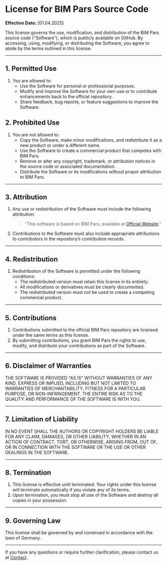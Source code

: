 # License for BIM Pars Source Code

**Effective Date:** [01.04.2025]

This license governs the use, modification, and distribution of the BIM Pars source code ("Software"), which is publicly available on GitHub. By accessing, using, modifying, or distributing the Software, you agree to abide by the terms outlined in this license.

---

## 1. **Permitted Use**
1. You are allowed to:
   - Use the Software for personal or professional purposes.
   - Modify and improve the Software for your own use or to contribute enhancements back to the official repository.
   - Share feedback, bug reports, or feature suggestions to improve the Software.

## 2. **Prohibited Use**
1. You are not allowed to:
   - Copy the Software, make minor modifications, and redistribute it as a new product or under a different name.
   - Use the Software to create a commercial product that competes with BIM Pars.
   - Remove or alter any copyright, trademark, or attribution notices in the source code or associated documentation.
   - Distribute the Software or its modifications without proper attribution to BIM Pars.

---

## 3. **Attribution**
1. Any use or redistribution of the Software must include the following attribution:
   > "This software is based on BIM Pars, available at [Official Website](https://bimpars.com)."

2. Contributions to the Software must also include appropriate attributions to contributors in the repository’s contribution records.

---

## 4. **Redistribution**
1. Redistribution of the Software is permitted under the following conditions:
   - The redistributed version must retain this license in its entirety.
   - All modifications or derivatives must be clearly documented.
   - The redistributed version must not be used to create a competing commercial product.

---

## 5. **Contributions**
1. Contributions submitted to the official BIM Pars repository are licensed under the same terms as this license.
2. By submitting contributions, you grant BIM Pars the rights to use, modify, and distribute your contributions as part of the Software.

---

## 6. **Disclaimer of Warranties**
THE SOFTWARE IS PROVIDED "AS IS" WITHOUT WARRANTIES OF ANY KIND, EXPRESS OR IMPLIED, INCLUDING BUT NOT LIMITED TO WARRANTIES OF MERCHANTABILITY, FITNESS FOR A PARTICULAR PURPOSE, OR NON-INFRINGEMENT. THE ENTIRE RISK AS TO THE QUALITY AND PERFORMANCE OF THE SOFTWARE IS WITH YOU.

---

## 7. **Limitation of Liability**
IN NO EVENT SHALL THE AUTHORS OR COPYRIGHT HOLDERS BE LIABLE FOR ANY CLAIM, DAMAGES, OR OTHER LIABILITY, WHETHER IN AN ACTION OF CONTRACT, TORT, OR OTHERWISE, ARISING FROM, OUT OF, OR IN CONNECTION WITH THE SOFTWARE OR THE USE OR OTHER DEALINGS IN THE SOFTWARE.

---

## 8. **Termination**
1. This license is effective until terminated. Your rights under this license will terminate automatically if you violate any of its terms.
2. Upon termination, you must stop all use of the Software and destroy all copies in your possession.

---

## 9. **Governing Law**
This license shall be governed by and construed in accordance with the laws of Germany.

---

If you have any questions or require further clarification, please contact us at [Contact](https://bimpars.com/Contact).
